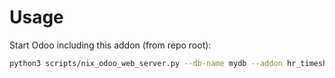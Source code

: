 # Usage

Start Odoo including this addon (from repo root):

```bash
python3 scripts/nix_odoo_web_server.py --db-name mydb --addon hr_timesheet_sheet_policy_department_manager
```
